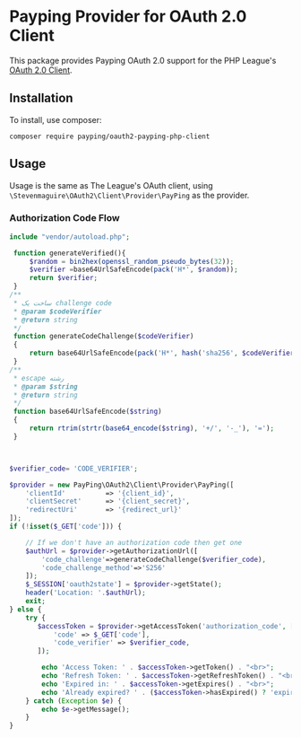 # Payping Provider for OAuth 2.0 Client

This package provides Payping OAuth 2.0 support for the PHP League's [OAuth 2.0 Client](https://github.com/thephpleague/oauth2-client).

## Installation

To install, use composer:

```
composer require payping/oauth2-payping-php-client
```
## Usage

Usage is the same as The League's OAuth client, using `\Stevenmaguire\OAuth2\Client\Provider\PayPing` as the provider.

### Authorization Code Flow

```php
include "vendor/autoload.php";

 function generateVerified(){
     $random = bin2hex(openssl_random_pseudo_bytes(32));
     $verifier =base64UrlSafeEncode(pack('H*', $random));
     return $verifier;
 }
/**
 * ساخت یک challenge code
 * @param $codeVerifier
 * @return string
 */
 function generateCodeChallenge($codeVerifier)
 {
     return base64UrlSafeEncode(pack('H*', hash('sha256', $codeVerifier)));
 }
/**
 * escape رشته
 * @param $string
 * @return string
 */
 function base64UrlSafeEncode($string)
 {
     return rtrim(strtr(base64_encode($string), '+/', '-_'), '=');
 }



$verifier_code= 'CODE_VERIFIER';

$provider = new PayPing\OAuth2\Client\Provider\PayPing([
    'clientId'          => '{client_id}',
    'clientSecret'      => '{client_secret}',
    'redirectUri'       => '{redirect_url}'
]);
if (!isset($_GET['code'])) {

    // If we don't have an authorization code then get one
    $authUrl = $provider->getAuthorizationUrl([
        'code_challenge'=>generateCodeChallenge($verifier_code),
        'code_challenge_method'=>'S256'
    ]);
    $_SESSION['oauth2state'] = $provider->getState();
    header('Location: '.$authUrl);
    exit;
} else {
    try {
       $accessToken = $provider->getAccessToken('authorization_code', [
           'code' => $_GET['code'],
           'code_verifier' => $verifier_code,
       ]);

        echo 'Access Token: ' . $accessToken->getToken() . "<br>";
        echo 'Refresh Token: ' . $accessToken->getRefreshToken() . "<br>";
        echo 'Expired in: ' . $accessToken->getExpires() . "<br>";
        echo 'Already expired? ' . ($accessToken->hasExpired() ? 'expired' : 'not expired') . "<br>";
    } catch (Exception $e) {
        echo $e->getMessage();
    }
}
```
